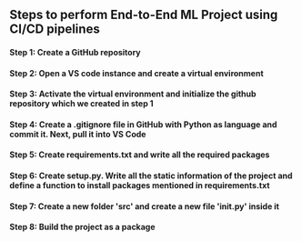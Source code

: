 ## Steps to perform End-to-End ML Project using CI/CD pipelines

#### Step 1: Create a GitHub repository
#### Step 2: Open a VS code instance and create a virtual environment
#### Step 3: Activate the virtual environment and initialize the github repository which we created in step 1
#### Step 4: Create a .gitignore file in GitHub with Python as language and commit it. Next, pull it into VS Code
#### Step 5: Create requirements.txt and write all the required packages
#### Step 6: Create setup.py. Write all the static information of the project and define a function to install packages mentioned in requirements.txt
#### Step 7: Create a new folder 'src' and create a new file '__init__.py' inside it
#### Step 8: Build the project as a package
